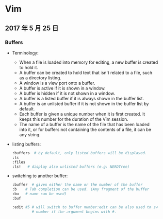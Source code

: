 # Vim

## 2017 年 5 月 25 日

### Buffers

+   Terminology:
    +   When a file is loaded into memory for editing, a new buffer is created to hold it.
    +   A buffer can be created to hold text that isn't related to a file, such as a directory listing.
    +   A window is a view port onto a buffer.
    +   A buffer is active if it is shown in a window.
    +   A buffer is hidden if it is not shown in a window.
    +   A buffer is a listed buffer if it is always shown in the buffer list.
    +   A buffer is an unlisted buffer if it is not shown in the buffer list by default.
    +   Each buffer is given a unique number when it is first created. It keeps this number for the duration of the Vim session.
    +   The name of a buffer is the name of the file that has been loaded into it, or for buffers not containing the contents of a file, it can be any string.

+   listing buffers:

    ```bash
    :buffers  # by default, only listed buffers will be displayed.
    :ls    
    :files
    :ls!   # display also unlisted buffers (e.g: NERDTree)
    ```

+   switching to another buffer:

    ```bash
    :buffer  # given either the name or the number of the buffer
    :b    # Tab completion can be used. (Any fragment of the buffer
    :bu   # name can be used)
    :buf

    :edit #5 # will switch to buffer number:edit can be also used to switch to a given buffer 
             # number if the argument begins with #.
    ```

    ​